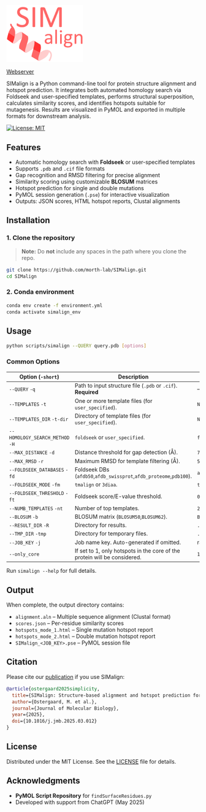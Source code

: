 <img src="logo.png" alt="Alt Text" width="200">

[Webserver](https://services.healthtech.dtu.dk/services/SIMAlign-1.0/)

SIMalign is a Python command-line tool for protein structure alignment and hotspot prediction. It integrates both automated homology search via Foldseek and user-specified templates, performs structural superposition, calculates similarity scores, and identifies hotspots suitable for mutagenesis. Results are visualized in PyMOL and exported in multiple formats for downstream analysis.

[![License: MIT](https://img.shields.io/badge/License-MIT-yellow.svg)](LICENSE)

## Features

* Automatic homology search with **Foldseek** or user-specified templates
* Supports `.pdb` and `.cif` file formats
* Gap recognition and RMSD filtering for precise alignment
* Similarity scoring using customizable **BLOSUM** matrices
* Hotspot prediction for single and double mutations
* PyMOL session generation (`.pse`) for interactive visualization
* Outputs: JSON scores, HTML hotspot reports, Clustal alignments

## Installation

### 1. Clone the repository
> **Note:** Do **not** include any spaces in the path where you clone the repo.

```bash
git clone https://github.com/morth-lab/SIMalign.git
cd SIMalign
```

### 2. Conda environment

```bash
conda env create -f environment.yml
conda activate simalign_env
```


## Usage

```bash
python scripts/simalign --QUERY query.pdb [options]
```


### Common Options

| Option (`-short`)               | Description                                                        | Default       |
| ------------------------------- | ------------------------------------------------------------------ | ------------- |
| `--QUERY` `-q`                  | Path to input structure file (`.pdb` or `.cif`). **Required**      | —             |
| `--TEMPLATES` `-t`              | One or more template files (for `user_specified`).                 | `None`        |
| `--TEMPLATES_DIR` `-t-dir`      | Directory of template files (for `user_specified`).                | `None`        |
| `--HOMOLOGY_SEARCH_METHOD` `-H` | `foldseek` or `user_specified`.                                    | `foldseek`    |
| `--MAX_DISTANCE` `-d`           | Distance threshold for gap detection (Å).                          | `7`           |
| `--MAX_RMSD` `-r`               | Maximum RMSD for template filtering (Å).                           | `5`           |
| `--FOLDSEEK_DATABASES` `-fd`    | Foldseek DBs (`afdb50`,`afdb_swissprot`,`afdb_proteome`,`pdb100`). | `afdb50`      |
| `--FOLDSEEK_MODE` `-fm`         | `tmalign` or `3diaa`.                                              | `tmalign`     |
| `--FOLDSEEK_THRESHOLD` `-ft`    | Foldseek score/E-value threshold.                                  | `0.7`         |
| `--NUMB_TEMPLATES` `-nt`        | Number of top templates.                                           | `20`          |
| `--BLOSUM` `-b`                 | BLOSUM matrix (`BLOSUM50`,`BLOSUM62`).                             | `BLOSUM62`    |
| `--RESULT_DIR` `-R`             | Directory for results.                                             | `./<JOB_KEY>` |
| `--TMP_DIR` `-tmp`              | Directory for temporary files.                                     | `./tmp`       |
| `--JOB_KEY` `-j`                | Job name key. Auto-generated if omitted.                           | random        |
| `--only_core`  	                | If set to 1, only hotspots in the core of the protein will be considered.  | `1` |

<!-- | `--SEQUENCE_IDENTITY` `-sident` | Min. identity for BLASTp (0–1).                                    | `0.6`         |
| `--SEQUENCE_COV` `-scov`        | Min. coverage for BLASTp (0–1).                                    | `0.6`         |
| `--E_VALUE` `-e`                | E-value threshold for BLASTp.                                      | `0.001`       |
| `--REDUNDANCY_THRESHOLD` `-rt`  | MSA redundancy threshold (0–1).                                    | `0.9`         | -->

Run `simalign --help` for full details.

## Output

When complete, the output directory contains:

* `alignment.aln` – Multiple sequence alignment (Clustal format)
* `scores.json` – Per-residue similarity scores
* `hotspots_mode_1.html` – Single mutation hotspot report
* `hotspots_mode_2.html` – Double mutation hotspot report
* `SIMalign_<JOB_KEY>.pse` – PyMOL session file

## Citation

Please cite our [publication](https://services.healthtech.dtu.dk/services/SIMAlign-1.0/) if you use SIMalign:

```bibtex
@article{ostergaard2025simplicity,
  title={SIMalign: Structure-based alignment and hotspot prediction for protein engineering},
  author={Ostergaard, M. et al.},
  journal={Journal of Molecular Biology},
  year={2025},
  doi={10.1016/j.jmb.2025.03.012}
}
```

## License

Distributed under the MIT License. See the [LICENSE](LICENSE) file for details.

## Acknowledgments

* **PyMOL Script Repository** for `findSurfaceResidues.py`
* Developed with support from ChatGPT (May 2025)

